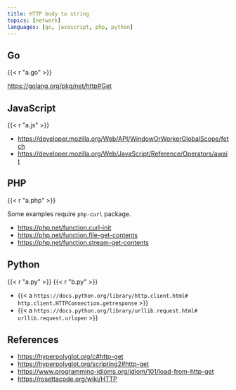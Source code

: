 ```yaml
---
title: HTTP body to string
topics: [network]
languages: [go, javascript, php, python]
---
```


## Go

{{< r "a.go" >}}

<https://golang.org/pkg/net/http#Get>

## JavaScript

{{< r "a.js" >}}

- <https://developer.mozilla.org/Web/API/WindowOrWorkerGlobalScope/fetch>
- <https://developer.mozilla.org/Web/JavaScript/Reference/Operators/await>

## PHP

{{< r "a.php" >}}

Some examples require `php-curl` package.

- <https://php.net/function.curl-init>
- <https://php.net/function.file-get-contents>
- <https://php.net/function.stream-get-contents>

## Python

{{< r "a.py" >}}
{{< r "b.py" >}}

- {{< a `https://docs.python.org/library/http.client.html#
   http.client.HTTPConnection.getresponse` >}}
- {{< a `https://docs.python.org/library/urllib.request.html#
   urllib.request.urlopen` >}}

## References

- <https://hyperpolyglot.org/c#http-get>
- <https://hyperpolyglot.org/scripting2#http-get>
- <https://www.programming-idioms.org/idiom/101/load-from-http-get>
- <https://rosettacode.org/wiki/HTTP>
